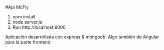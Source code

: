 #Api McFly

1. npm install
2. node server.js
3. Run http://localhost:8000

Aplicación desarrollada con express & mongodb. Algo también de Angular para
la parte frontend.
